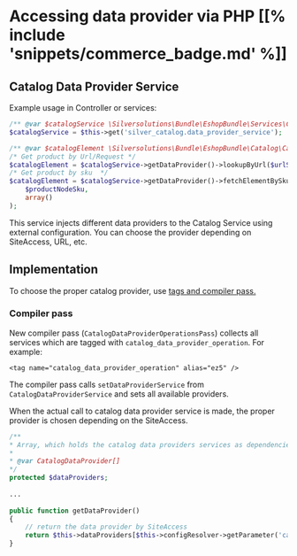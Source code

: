 # Accessing data provider via PHP [[% include 'snippets/commerce_badge.md' %]]

## Catalog Data Provider Service

Example usage in Controller or services:

``` php
/** @var $catalogService \Silversolutions\Bundle\EshopBundle\Services\Catalog\CatalogDataProviderService */
$catalogService = $this->get('silver_catalog.data_provider_service');

/** @var $catalogElement \Silversolutions\Bundle\EshopBundle\Catalog\CatalogElement */
/* Get product by Url/Request */
$catalogElement = $catalogService->getDataProvider()->lookupByUrl($urlService->getSeoUrl($request), $ezHelper->getCurrentLanguageCode()); 
/* Get product by sku  */
$catalogElement = $catalogService->getDataProvider()->fetchElementBySku(
    $productNodeSku,
    array()
);
```

This service injects different data providers to the Catalog Service using external configuration.
You can choose the provider depending on SiteAccess, URL, etc.

## Implementation

To choose the proper catalog provider, use [tags and compiler pass.](http://symfony.com/doc/3.4/components/dependency_injection/tags.html)

### Compiler pass

New compiler pass (`CatalogDataProviderOperationsPass`) collects all services which are tagged with `catalog_data_provider_operation`.
For example:

`<tag name="catalog_data_provider_operation" alias="ez5" />`

The compiler pass calls `setDataProviderService` from `CatalogDataProviderService` and sets all available providers.

When the actual call to catalog data provider service is made, the proper provider is chosen depending on the SiteAccess.

``` php
/**
* Array, which holds the catalog data providers services as dependencies.
*
* @var CatalogDataProvider[]
*/
protected $dataProviders;
 
...
 
public function getDataProvider()
{
    // return the data provider by SiteAccess
    return $this->dataProviders[$this->configResolver->getParameter('catalog_data_provider', 'silver_eshop')];
}
```
